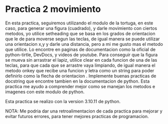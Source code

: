 # Practica 2 movimiento 

En esta practica, seguiremos utilizando el modulo de la tortuga, en este caso, para generar una figura (cuadrado), y darle movimiento con ciertos metodos, yo utilice setheading que se basa en los grados de orientacion que le de para moverse segun las teclas, de igual manera se puede utilizar una orientacion x,y y darle una distancia, pero a mi me gusto mas el metodo que utilice. Lo encontre en paginas de documentacion como la oficial de python-tirtle, DevDocs, y videos de youtube. Para conseguir que la figura se mueva sin arrastrar el lapiz, utilice clear en cada funcion de una de las teclas, para que cada que se arrastre vaya limpiando, de igual manera el metodo onkey que recibe una funcion y letra como un string para poder definirlo como la flecha de orientacion . Implemente buenas practicas de docstring que encontre tambien en la documentacion de python. Esta practica me ayudo a comprender mejor como se manejan los metodos e imagenes con este modulo de python.

Esta practica se realizo con la version 3.10.11 de python.

NOTA: Me podria dar una retroalimentacion de cada practica para mejorar y evitar futuros errores, para tener mejores practicas de programacion.
